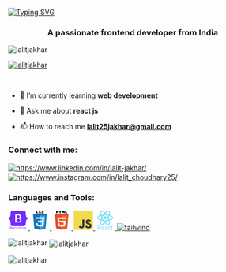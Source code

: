 <a href="https://git.io/typing-svg"><img src="https://readme-typing-svg.demolab.com?font=Fira+Code&pause=1000&color=3DF73D&width=435&lines=Hi+%F0%9F%91%8B%2C+I'm+Lalit+Jakhar" alt="Typing SVG" /></a>
<h3 align="center">A passionate frontend developer from India</h3>

<p align="left"> <img src="https://komarev.com/ghpvc/?username=lalitjakhar&label=Profile%20views&color=0e75b6&style=flat" alt="lalitjakhar" /> </p>

<p align="left"> <a href="https://github.com/ryo-ma/github-profile-trophy"><img src="https://github-profile-trophy.vercel.app/?username=lalitjakhar" alt="lalitjakhar" /></a> </p>

<p align="left"> <a href="https://twitter.com/" target="blank"><img src="https://img.shields.io/twitter/follow/?logo=twitter&style=for-the-badge" alt="" /></a> </p>

- 🌱 I’m currently learning **web development**

- 💬 Ask me about **react js**

- 📫 How to reach me **lalit25jakhar@gmail.com**

<h3 align="left">Connect with me:</h3>
<p align="left">
<a href="https://linkedin.com/in/https://www.linkedin.com/in/lalit-jakhar/" target="blank"><img align="center" src="https://raw.githubusercontent.com/rahuldkjain/github-profile-readme-generator/master/src/images/icons/Social/linked-in-alt.svg" alt="https://www.linkedin.com/in/lalit-jakhar/" height="30" width="40" /></a>
<a href="https://instagram.com/https://www.instagram.com/in/lalit_choudhary25/" target="blank"><img align="center" src="https://raw.githubusercontent.com/rahuldkjain/github-profile-readme-generator/master/src/images/icons/Social/instagram.svg" alt="https://www.instagram.com/in/lalit_choudhary25/" height="30" width="40" /></a>
</p>

<h3 align="left">Languages and Tools:</h3>
<p align="left"> <a href="https://getbootstrap.com" target="_blank" rel="noreferrer"> <img src="https://raw.githubusercontent.com/devicons/devicon/master/icons/bootstrap/bootstrap-plain-wordmark.svg" alt="bootstrap" width="40" height="40"/> </a> <a href="https://www.w3schools.com/css/" target="_blank" rel="noreferrer"> <img src="https://raw.githubusercontent.com/devicons/devicon/master/icons/css3/css3-original-wordmark.svg" alt="css3" width="40" height="40"/> </a> <a href="https://www.w3.org/html/" target="_blank" rel="noreferrer"> <img src="https://raw.githubusercontent.com/devicons/devicon/master/icons/html5/html5-original-wordmark.svg" alt="html5" width="40" height="40"/> </a> <a href="https://developer.mozilla.org/en-US/docs/Web/JavaScript" target="_blank" rel="noreferrer"> <img src="https://raw.githubusercontent.com/devicons/devicon/master/icons/javascript/javascript-original.svg" alt="javascript" width="40" height="40"/> </a> <a href="https://reactjs.org/" target="_blank" rel="noreferrer"> <img src="https://raw.githubusercontent.com/devicons/devicon/master/icons/react/react-original-wordmark.svg" alt="react" width="40" height="40"/> </a> <a href="https://tailwindcss.com/" target="_blank" rel="noreferrer"> <img src="https://www.vectorlogo.zone/logos/tailwindcss/tailwindcss-icon.svg" alt="tailwind" width="40" height="40"/> </a> </p>

<p><img align="left" src="https://github-readme-stats.vercel.app/api/top-langs?username=lalitjakhar&show_icons=true&locale=en&layout=compact" alt="lalitjakhar" /></p>

<p>&nbsp;<img align="center" src="https://github-readme-stats.vercel.app/api?username=lalitjakhar&show_icons=true&locale=en" alt="lalitjakhar" /></p>

<p><img align="center" src="https://github-readme-streak-stats.herokuapp.com/?user=lalitjakhar&" alt="lalitjakhar" /></p>
